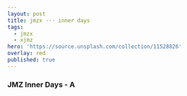 ```yaml
---
layout: post
title: jmzx ··· inner days
tags:
  - jmzx
  - xjmz
hero: 'https://source.unsplash.com/collection/11528826'
overlay: red
published: true
---
```

<div class="cont">
<h3>JMZ Inner Days - A</h3>
</div>
<audio class="audio">
<img src="https://www.jmzx.uk/uploads/y.jpg" class="full-width">
<audio controls class="full-width"> <source src="https://www.jmzx.uk/uploads/audio/A-102-In-a-day.mp3">
</audio>
audio on soundcloud <a href="https://soundcloud.com/jmzx/dealin-minds-preview"dealin-minds-preview</a>



<div class="cont">
<h3>JMZ Inner Days - A</h3>
</div>
<audio class="audio" controls="controls">
<source type="audio/mpeg" src="https://www.jmzx.uk/uploads/audio/A-102-In-a-day.mp3?_=1">
</audio>

[soundcloud jmzx inner days A](https://www.soundcloud.com/jmzx/dealin-minds-preview)
![sc@2x](https://user-images.githubusercontent.com/1854925/89157177-494fd200-d596-11ea-9549-4ea8c55098f4.png)

<div class="cont">
<h3>JMZ Inner Dayz - B</h3>
</div>
<audio class="audio" controls="controls"><source type="audio/mpeg" src="https://www.jmzx.uk/uploads/audio/B-In-a-dayz.mp3?_=1">
</audio>

[soundcloud jmzx inner days B](https://www.soundcloud.com/jmzx/dealin-minds-preview)
![sc@2x](https://user-images.githubusercontent.com/1854925/89157177-494fd200-d596-11ea-9549-4ea8c55098f4.png)
